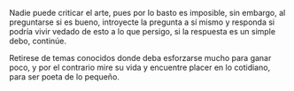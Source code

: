 Nadie puede criticar el arte, pues por lo basto es imposible, sin embargo, al preguntarse si es bueno, introyecte la pregunta a sí mismo y responda si podría vivir vedado de esto a lo que persigo, si la respuesta es un simple debo, continúe.

Retirese de temas conocidos donde deba esforzarse mucho para ganar poco, y por el contrario mire su vida y encuentre placer en lo cotidiano, para ser poeta de lo pequeño.
